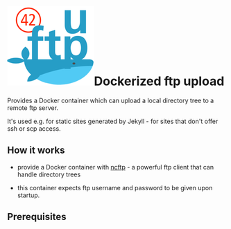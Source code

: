 # ![](./icon.png)Dockerized ftp upload

Provides a Docker container which can upload a local directory tree to
a remote ftp server.

It's used e.g. for static sites generated by Jekyll - for sites that don't offer ssh or scp access.

## How it works

* provide a Docker container with [ncftp]() - a powerful ftp client
that can handle directory trees

* this container expects ftp username and password to be given upon startup.

## Prerequisites
